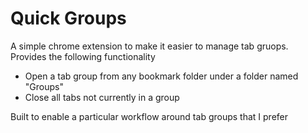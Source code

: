# Quick Groups 

A simple chrome extension to make it easier to manage tab gruops. Provides the following functionality

* Open a tab group from any bookmark folder under a folder named "Groups"
* Close all tabs not currently in a group

Built to enable a particular workflow around tab groups that I prefer
